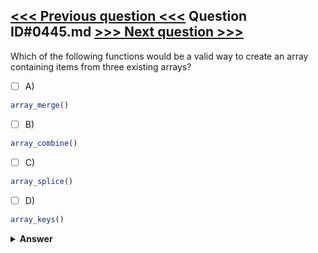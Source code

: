 [<<< Previous question <<<](0444.md)   Question ID#0445.md   [>>> Next question >>>](0446.md)
---

Which of the following functions would be a valid way to create an array containing items from three existing arrays?

- [ ] A)
```php
array_merge()
```

- [ ] B)
```php
array_combine()
```

- [ ] C)
```php
array_splice()
```

- [ ] D)
```php
array_keys()
```


<details><summary><b>Answer</b></summary>
<p>
  Answer: <strong>A</strong>
</p>
</details>
